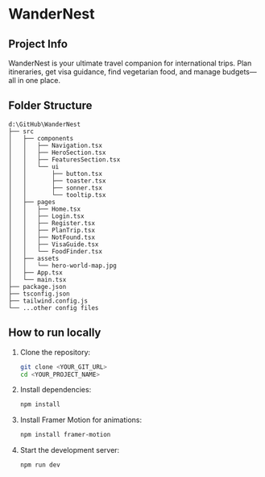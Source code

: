 # WanderNest

## Project Info

WanderNest is your ultimate travel companion for international trips. Plan itineraries, get visa guidance, find vegetarian food, and manage budgets—all in one place.

## Folder Structure

```
d:\GitHub\WanderNest
├── src
│   ├── components
│   │   ├── Navigation.tsx
│   │   ├── HeroSection.tsx
│   │   ├── FeaturesSection.tsx
│   │   └── ui
│   │       ├── button.tsx
│   │       ├── toaster.tsx
│   │       ├── sonner.tsx
│   │       └── tooltip.tsx
│   ├── pages
│   │   ├── Home.tsx
│   │   ├── Login.tsx
│   │   ├── Register.tsx
│   │   ├── PlanTrip.tsx
│   │   ├── NotFound.tsx
│   │   ├── VisaGuide.tsx
│   │   └── FoodFinder.tsx
│   ├── assets
│   │   └── hero-world-map.jpg
│   ├── App.tsx
│   └── main.tsx
├── package.json
├── tsconfig.json
├── tailwind.config.js
└── ...other config files
```

## How to run locally

1. Clone the repository:
   ```sh
   git clone <YOUR_GIT_URL>
   cd <YOUR_PROJECT_NAME>
   ```
2. Install dependencies:
   ```sh
   npm install
   ```
3. Install Framer Motion for animations:
   ```sh
   npm install framer-motion
   ```
4. Start the development server:
   ```sh
   npm run dev
   ```
